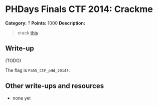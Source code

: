 # PHDays Finals CTF 2014: Crackme

**Category:** ?
**Points:** 1000
**Description:**

> crack [this](11111111111111111111112crack_me_phd.zip)

## Write-up

(TODO)

The flag is `Pa55_CtF_pHd_2014!`.

## Other write-ups and resources

* none yet

